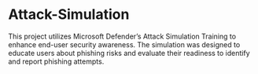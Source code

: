 # Attack-Simulation
This project utilizes Microsoft Defender’s Attack Simulation Training to enhance end-user security awareness. The simulation was designed to educate users about phishing risks and evaluate their readiness to identify and report phishing attempts.
